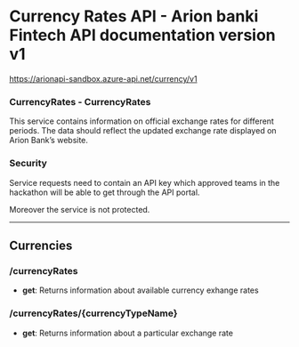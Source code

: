 ﻿# Currency Rates API - Arion banki Fintech API documentation version v1
https://arionapi-sandbox.azure-api.net/currency/v1


### CurrencyRates - CurrencyRates
This service contains information on official exchange rates for different periods. The data should reflect the updated exchange rate displayed on Arion Bank’s website.


### Security
Service requests need to contain an API key which approved teams in the hackathon will be able to get through the API portal.

Moreover the service is not protected.



---


## Currencies



### /currencyRates


* **get**: Returns information about available currency exhange rates



### /currencyRates/{currencyTypeName}


* **get**: Returns information about a particular exchange rate







